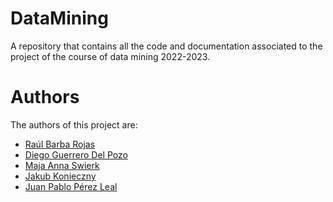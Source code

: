 # DataMining

A repository that contains all the code and documentation associated to the project of the course of data mining 2022-2023.

# Authors

The authors of this project are:

- [Raúl Barba Rojas](Raul.Barba@alu.uclm.es)
- [Diego Guerrero Del Pozo](Diego.Guerrero@alu.uclm.es)
- [Maja Anna Swierk](MajaAnna.Swierk@alu.uclm.es)
- [Jakub Konieczny](Jakub.Konieczny@alu.uclm.es)
- [Juan Pablo Pérez Leal](JuanPablo.Perez1@alu.uclm.es)
